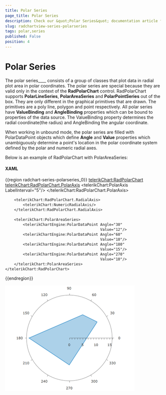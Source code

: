 ```yaml
---
title: Polar Series
page_title: Polar Series
description: Check our &quot;Polar Series&quot; documentation article for the RadChartView {{ site.framework_name }} control.
slug: radchartview-series-polarseries
tags: polar,series
published: False
position: 4
---
```


# Polar Series

The polar series____ consists of a group of classes that plot data in radial plot area in polar coordinates. The polar series are special because they are valid only in the context of the __RadPolarChart__ control. RadPolarChart supports __PolarLineSeries__, __PolarAreaSeries__ and __PolarPointSeries__ out of the box. They are only different in the graphical primitives that are drawn. The primitives are a poly line, polygon and point respectively. All polar series have __ValueBinding__ and __AngleBinding__ properties which can be bound to properties of the data source. The ValueBinding property determines the radial coordinate(the radius) and AngleBinding the angular coordinate.

When working in unbound mode, the polar series are filled with PolarDataPoint objects which define __Angle__ and __Value__ properties which unambiguously determine a point's location in the polar coordinate system defined by the polar and numeric radial axes.

Below is an example of RadPolarChart with PolarAreaSeries:

#### __XAML__
{{region radchart-series-polarseries_0}}
	<telerikChart:RadPolarChart>
	    <telerikChart:RadPolarChart.PolarAxis>
	        <telerikChart:PolarAxis LabelInterval="5"/>
	    </telerikChart:RadPolarChart.PolarAxis>
	
	    <telerikChart:RadPolarChart.RadialAxis>
	        <telerikChart:NumericRadialAxis/>
	    </telerikChart:RadPolarChart.RadialAxis>
	
	    <telerikChart:PolarAreaSeries>
	        <telerikChartEngine:PolarDataPoint Angle="30"
	                                           Value="12"/>
	        <telerikChartEngine:PolarDataPoint Angle="60"
	                                           Value="10"/>
	        <telerikChartEngine:PolarDataPoint Angle="180"
	                                           Value="15"/>
	        <telerikChartEngine:PolarDataPoint Angle="270"
	                                           Value="10"/>
	    </telerikChart:PolarAreaSeries>
	</telerikChart:RadPolarChart>
{{endregion}}

![{{ site.framework_name }} RadChartView with PolarAreaSeries](images/radchartview-chart_series_polar.png)